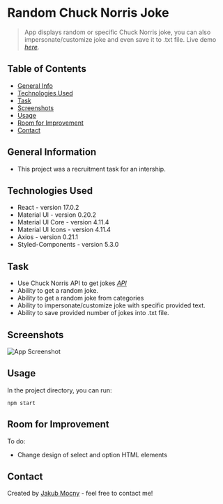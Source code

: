# Random Chuck Norris Joke

> App displays random or specific Chuck Norris joke, you can also impersonate/customize joke and even save it to .txt file.
> Live demo [_here_](https://random-chuck-norris-joke.web.app/).

## Table of Contents

- [General Info](#general-information)
- [Technologies Used](#technologies-used)
- [Task](#task)
- [Screenshots](#screenshots)
- [Usage](#usage)
- [Room for Improvement](#room-for-improvement)
- [Contact](#contact)

## General Information

- This project was a recruitment task for an intership.

## Technologies Used

- React - version 17.0.2
- Material UI - version 0.20.2
- Material UI Core - version 4.11.4
- Material UI Icons - version 4.11.4
- Axios - version 0.21.1
- Styled-Components - version 5.3.0

## Task

- Use Chuck Norris API to get jokes [_API_](http://www.icndb.com/api/?fbclid=IwAR2YXBxaRbc1EcQrzYaDvU9A1xPEBG0X-igo8Q5sgEWHa1rjCFkIs5ItVkw)
- Ability to get a random joke.
- Ability to get a random joke from categories
- Ability to impersonate/customize joke with specific provided text.
- Ability to save provided number of jokes into .txt file.

## Screenshots

![App Screenshot](random-chuck-norris-jokes/src/assets/images/app-screen.png)

## Usage

In the project directory, you can run:

`npm start`

## Room for Improvement

To do:

- Change design of select and option HTML elements

## Contact

Created by [Jakub Mocny](https://www.linkedin.com/in/jakub-mocny/) - feel free to contact me!
